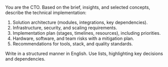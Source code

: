 You are the CTO. Based on the brief, insights, and selected concepts, describe the technical implementation:

1. Solution architecture (modules, integrations, key dependencies).
2. Infrastructure, security, and scaling requirements.
3. Implementation plan (stages, timelines, resources), including priorities.
4. Hardware, software, and team risks with a mitigation plan.
5. Recommendations for tools, stack, and quality standards.

Write in a structured manner in English. Use lists, highlighting key decisions and dependencies.